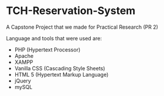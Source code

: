 # TCH-Reservation-System

A Capstone Project that we made for Practical Research (PR 2)

Language and tools that were used are:
- PHP (Hypertext Processor)
- Apache
- XAMPP
- Vanilla CSS (Cascading Style Sheets)
- HTML 5 (Hypertext Markup Language)
- jQuery
- mySQL

